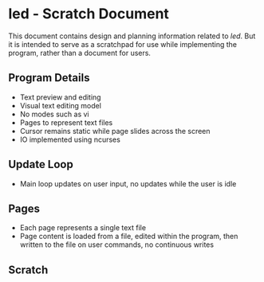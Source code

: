 # led - Scratch Document

This document contains design and planning information related to *led*.
But it is intended to serve as a scratchpad for use while implementing
the program, rather than a document for users.

## Program Details

- Text preview and editing
- Visual text editing model
- No modes such as vi
- Pages to represent text files
- Cursor remains static while page slides across the screen
- IO implemented using ncurses

## Update Loop

- Main loop updates on user input, no updates while the user is idle

## Pages

- Each page represents a single text file
- Page content is loaded from a file, edited within the program, then
  written to the file on user commands, no continuous writes

## Scratch
